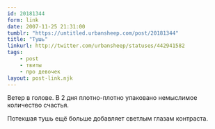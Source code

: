 ```yaml
---
id: 20181344
form: link
date: 2007-11-25 21:31:00
tumblr: "https://untitled.urbansheep.com/post/20181344"
title: "Тушь"
linkurl: http://twitter.com/urbansheep/statuses/442941582
tags:
    - post
    - твиты
    - про девочек
layout: post-link.njk
---
```

<p>Ветер в голове. В 2 дня плотно-плотно упаковано немыслимое количество счастья.</p>

<p>Потекшая тушь ещё больше добавляет светлым глазам контраста.</p>
